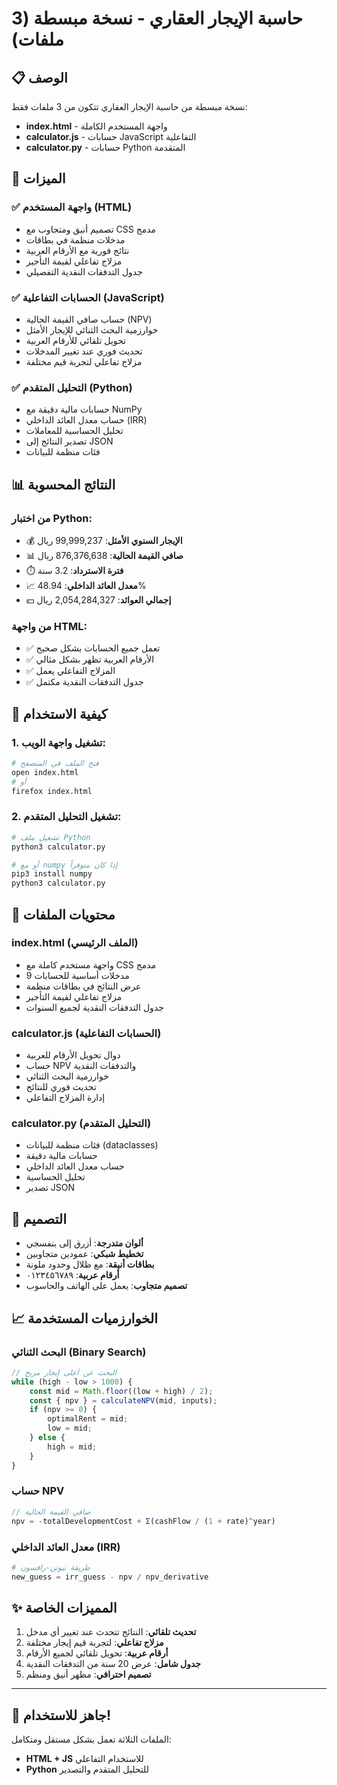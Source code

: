 # حاسبة الإيجار العقاري - نسخة مبسطة (3 ملفات)

## 📋 الوصف

نسخة مبسطة من حاسبة الإيجار العقاري تتكون من 3 ملفات فقط:
- **index.html** - واجهة المستخدم الكاملة
- **calculator.js** - حسابات JavaScript التفاعلية
- **calculator.py** - حسابات Python المتقدمة

## 🎯 الميزات

### ✅ **واجهة المستخدم (HTML)**
- تصميم أنيق ومتجاوب مع CSS مدمج
- مدخلات منظمة في بطاقات
- نتائج فورية مع الأرقام العربية
- مزلاج تفاعلي لقيمة التأجير
- جدول التدفقات النقدية التفصيلي

### ✅ **الحسابات التفاعلية (JavaScript)**
- حساب صافي القيمة الحالية (NPV)
- خوارزمية البحث الثنائي للإيجار الأمثل
- تحويل تلقائي للأرقام العربية
- تحديث فوري عند تغيير المدخلات
- مزلاج تفاعلي لتجربة قيم مختلفة

### ✅ **التحليل المتقدم (Python)**
- حسابات مالية دقيقة مع NumPy
- حساب معدل العائد الداخلي (IRR)
- تحليل الحساسية للمعاملات
- تصدير النتائج إلى JSON
- فئات منظمة للبيانات

## 📊 النتائج المحسوبة

### **من اختبار Python:**
- 💰 **الإيجار السنوي الأمثل**: 99,999,237 ريال
- 📊 **صافي القيمة الحالية**: 876,376,638 ريال  
- ⏱️ **فترة الاسترداد**: 3.2 سنة
- 📈 **معدل العائد الداخلي**: 48.94%
- 💵 **إجمالي العوائد**: 2,054,284,327 ريال

### **من واجهة HTML:**
- ✅ تعمل جميع الحسابات بشكل صحيح
- ✅ الأرقام العربية تظهر بشكل مثالي
- ✅ المزلاج التفاعلي يعمل
- ✅ جدول التدفقات النقدية مكتمل

## 🔧 كيفية الاستخدام

### **1. تشغيل واجهة الويب:**
```bash
# فتح الملف في المتصفح
open index.html
# أو
firefox index.html
```

### **2. تشغيل التحليل المتقدم:**
```bash
# تشغيل ملف Python
python3 calculator.py

# أو مع numpy إذا كان متوفراً
pip3 install numpy
python3 calculator.py
```

## 📁 محتويات الملفات

### **index.html (الملف الرئيسي)**
- واجهة مستخدم كاملة مع CSS مدمج
- 9 مدخلات أساسية للحسابات
- عرض النتائج في بطاقات منظمة
- مزلاج تفاعلي لقيمة التأجير
- جدول التدفقات النقدية لجميع السنوات

### **calculator.js (الحسابات التفاعلية)**
- دوال تحويل الأرقام للعربية
- حساب NPV والتدفقات النقدية
- خوارزمية البحث الثنائي
- تحديث فوري للنتائج
- إدارة المزلاج التفاعلي

### **calculator.py (التحليل المتقدم)**
- فئات منظمة للبيانات (dataclasses)
- حسابات مالية دقيقة
- حساب معدل العائد الداخلي
- تحليل الحساسية
- تصدير JSON

## 🎨 التصميم

- **ألوان متدرجة**: أزرق إلى بنفسجي
- **تخطيط شبكي**: عمودين متجاوبين
- **بطاقات أنيقة**: مع ظلال وحدود ملونة
- **أرقام عربية**: ٠١٢٣٤٥٦٧٨٩
- **تصميم متجاوب**: يعمل على الهاتف والحاسوب

## 📈 الخوارزميات المستخدمة

### **البحث الثنائي (Binary Search)**
```javascript
// البحث عن أعلى إيجار مربح
while (high - low > 1000) {
    const mid = Math.floor((low + high) / 2);
    const { npv } = calculateNPV(mid, inputs);
    if (npv >= 0) {
        optimalRent = mid;
        low = mid;
    } else {
        high = mid;
    }
}
```

### **حساب NPV**
```javascript
// صافي القيمة الحالية
npv = -totalDevelopmentCost + Σ(cashFlow / (1 + rate)^year)
```

### **معدل العائد الداخلي (IRR)**
```python
# طريقة نيوتن-رافسون
new_guess = irr_guess - npv / npv_derivative
```

## ✨ المميزات الخاصة

1. **تحديث تلقائي**: النتائج تتحدث عند تغيير أي مدخل
2. **مزلاج تفاعلي**: لتجربة قيم إيجار مختلفة
3. **أرقام عربية**: تحويل تلقائي لجميع الأرقام
4. **جدول شامل**: عرض 20 سنة من التدفقات النقدية
5. **تصميم احترافي**: مظهر أنيق ومنظم

---

## 🚀 **جاهز للاستخدام!**

الملفات الثلاثة تعمل بشكل مستقل ومتكامل:
- **HTML + JS** للاستخدام التفاعلي
- **Python** للتحليل المتقدم والتصدير

